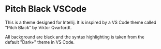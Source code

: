 # Pitch Black VSCode

This is a theme designed for Intellij. It is inspired by a VS Code theme called "Pitch Black" by Viktor Qvarfordt.

All background are black and the syntax highlighting is taken from the default "Dark+" theme in VS Code.